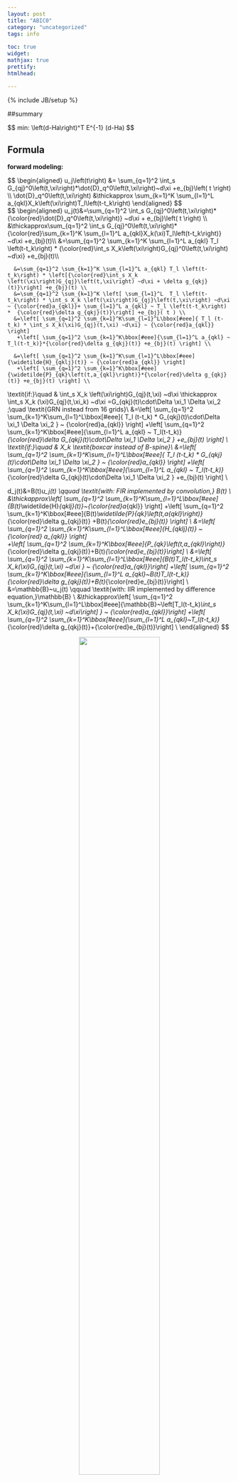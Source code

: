 ```yaml
---
layout: post
title: "ABIC0"
category: "uncategorized"
tags: info
 
toc: true
widget:
mathjax: true
prettify: 
htmlhead: 

---
```

{% include JB/setup %}


##summary

<div>$$
min: \left(d-Ha\right)^T E^{-1} (d-Ha)
$$</div>

<!--end_excerpt-->
## Formula

**forward modeling:**

<div>$$
\begin{aligned}
u_j\left(t\right) &= \sum_{q=1}^2 \int_s G_{qj}^0\left(t,\xi\right)*\dot{D}_q^0\left(t,\xi\right)~d\xi +e_{bj}\left( t \right) \\
\dot{D}_q^0\left(t,\xi\right) &\thickapprox \sum_{k=1}^K \sum_{l=1}^L a_{qkl}X_k\left(\xi\right)T_l\left(t-t_k\right)
\end{aligned}
$$</div>

<div>$$
\begin{aligned}
u_j(t)&=\sum_{q=1}^2 \int_s G_{qj}^0\left(t,\xi\right)*{\color{red}\dot{D}_q^0\left(t,\xi\right)} ~d\xi + e_{bj}\left( t \right) \\
      &\thickapprox\sum_{q=1}^2 \int_s G_{qj}^0\left(t,\xi\right)*{\color{red}\sum_{k=1}^K \sum_{l=1}^L a_{qkl}X_k(\xi)T_l\left(t-t_k\right)} ~d\xi +e_{bj}(t)\\
      &=\sum_{q=1}^2 \sum_{k=1}^K \sum_{l=1}^L a_{qkl} T_l \left(t-t_k\right) * {\color{red}\int_s X_k\left(\xi\right)G_{qj}^0\left(t,\xi\right) ~d\xi} +e_{bj}(t)\\
      
      &=\sum_{q=1}^2 \sum_{k=1}^K \sum_{l=1}^L a_{qkl} T_l \left(t-t_k\right) * \left[{\color{red}\int_s X_k \left(\xi\right)G_{qj}\left(t,\xi\right) ~d\xi + \delta g_{qkj}(t)}\right] +e_{bj}(t) \\
      &=\sum_{q=1}^2 \sum_{k=1}^K \left[ \sum_{l=1}^L  T_l \left(t-t_k\right) * \int_s X_k \left(\xi\right)G_{qj}\left(t,\xi\right) ~d\xi ~ {\color{red}a_{qkl}}+ \sum_{l=1}^L a_{qkl} ~ T_l \left(t-t_k\right) *  {\color{red}\delta g_{qkj}(t)}\right] +e_{bj}( t ) \\
      &=\left[ \sum_{q=1}^2 \sum_{k=1}^K\sum_{l=1}^L\bbox[#eee]{ T_l (t-t_k) * \int_s X_k(\xi)G_{qj}(t,\xi) ~d\xi} ~ {\color{red}a_{qkl}} \right]
       +\left[ \sum_{q=1}^2 \sum_{k=1}^K\bbox[#eee]{\sum_{l=1}^L a_{qkl} ~ T_l(t-t_k)}*{\color{red}\delta g_{qkj}(t)} +e_{bj}(t) \right] \\

      &=\left[ \sum_{q=1}^2 \sum_{k=1}^K\sum_{l=1}^L\bbox[#eee]{\widetilde{H}_{qklj}(t)} ~ {\color{red}a_{qkl}} \right]
       +\left[ \sum_{q=1}^2 \sum_{k=1}^K\bbox[#eee]{\widetilde{P}_{qk}\left(t,a_{qkl}\right)}*{\color{red}\delta g_{qkj}(t)} +e_{bj}(t) \right] \\

   \textit{if:}\quad & \int_s X_k \left(\xi\right)G_{qj}(t,\xi) ~d\xi \thickapprox \int_s X_k (\xi)G_{qj}(t,\xi_k) ~d\xi =G_{qkj}(t)\cdot\Delta \xi_1 \Delta \xi_2 ;\quad \textit{GRN instead from 16 grids}\\
      &=\left[ \sum_{q=1}^2 \sum_{k=1}^K\sum_{l=1}^L\bbox[#eee]{ T_l (t-t_k) * G_{qkj}(t)\cdot\Delta \xi_1 \Delta \xi_2 } ~ {\color{red}a_{qkl}} \right]
       +\left[ \sum_{q=1}^2 \sum_{k=1}^K\bbox[#eee]{\sum_{l=1}^L a_{qkl} ~ T_l(t-t_k)}*{\color{red}\delta G_{qkj}(t)\cdot\Delta \xi_1 \Delta \xi_2 } +e_{bj}(t) \right] \\
   \textit{if:}\quad & X_k \textit{boxcar instead of  B-spine}\\ 
      &=\left[ \sum_{q=1}^2 \sum_{k=1}^K\sum_{l=1}^L\bbox[#eee]{ T_l (t-t_k) * G_{qkj}(t)\cdot\Delta \xi_1 \Delta \xi_2 } ~ {\color{red}a_{qkl}} \right]
       +\left[ \sum_{q=1}^2 \sum_{k=1}^K\bbox[#eee]{\sum_{l=1}^L a_{qkl} ~ T_l(t-t_k)}*{\color{red}\delta G_{qkj}(t)\cdot\Delta \xi_1 \Delta \xi_2 } +e_{bj}(t) \right] \\

d_j(t)&=B(t)*u_j(t)       \qquad \textit{with: FIR implemented by convolution,} B(t) \\
      &\thickapprox\left[ \sum_{q=1}^2 \sum_{k=1}^K\sum_{l=1}^L\bbox[#eee]{B(t)*\widetilde{H}_{qklj}(t)}~{\color{red}a_{qkl}} \right]
       +\left[ \sum_{q=1}^2 \sum_{k=1}^K\bbox[#eee]{B(t)*\widetilde{P}_{qk}\left(t,a_{qkl}\right)}*{\color{red}\delta g_{qkj}(t)} +B(t)*{\color{red}e_{bj}(t)} \right] \\
      &=\left[ \sum_{q=1}^2 \sum_{k=1}^K\sum_{l=1}^L\bbox[#eee]{H_{qklj}(t)} ~ {\color{red} a_{qkl}} \right]    
       +\left[ \sum_{q=1}^2 \sum_{k=1}^K\bbox[#eee]{P_{qk}\left(t,a_{qkl}\right)}*{\color{red}\delta g_{qkj}(t)}+B(t)*{\color{red}e_{bj}(t)}\right] \\
      &=\left[ \sum_{q=1}^2 \sum_{k=1}^K\sum_{l=1}^L\bbox[#eee]{B(t)*T_l(t-t_k)*\int_s X_k(\xi)G_{qj}(t,\xi) ~d\xi } ~ {\color{red}a_{qkl}}\right]
       +\left[ \sum_{q=1}^2 \sum_{k=1}^K\bbox[#eee]{\sum_{l=1}^L a_{qkl}~B(t)*T_l(t-t_k)}*{\color{red}\delta g_{qkj}(t)}+B(t)*{\color{red}e_{bj}(t)}\right] \\
      &=\mathbb{B}~u_j(t) \qquad \textit{with: IIR implemented by difference equation,}\mathbb{B} \\
      &\thickapprox\left[ \sum_{q=1}^2 \sum_{k=1}^K\sum_{l=1}^L\bbox[#eee]{\mathbb{B}~\left[T_l(t-t_k)*\int_s X_k(\xi)G_{qj}(t,\xi) ~d\xi\right] } ~ {\color{red}a_{qkl}}\right]
       +\left[ \sum_{q=1}^2 \sum_{k=1}^K\bbox[#eee]{\sum_{l=1}^L a_{qkl}~T_l(t-t_k)}*{\color{red}\delta g_{qkj}(t)}+{\color{red}e_{bj}(t)}\right] \\
\end{aligned}
$$</div>

<figure class="one" style="text-align: center;">
	<img style="border: none; width:calc(70% - 15px);max-width:500px; min-width:200px; float: initial;" src="/images/figures/2014041601.png">
	<figcaption>$\int_sX_k(\xi)G_{qj}(t,\xi)~d\xi$</figcaption>
</figure>

<br/>

<div>$$
\begin{aligned}
24 \Delta s^4 M_{4,j+2}\left( s \right)  &=
\begin{cases}
    \frac{1}{8}\Delta s^3    &; s=s_j-1.5\Delta s  &; \frac{\int (\cdots) ~ds}{\Delta s} =  \frac{1}{4}\Delta s^3  \\
    \frac{23}{8}\Delta s^3   &; s=s_j-0.5\Delta s  &; \frac{\int (\cdots) ~ds}{\Delta s} =  \frac{11}{4}\Delta s^3 \\
    \frac{23}{8}\Delta s^3   &; s=s_j+0.5\Delta s  &; \frac{\int (\cdots) ~ds}{\Delta s} =  \frac{11}{4}\Delta s^3 \\
    \frac{1}{8}\Delta s^3    &; s=s_j+1.5\Delta s  &; \frac{\int (\cdots) ~ds}{\Delta s} =  \frac{1}{4}\Delta s^3  \\
  \end{cases} \\  
\end{aligned}
$$</div>

<br/>

<div>$$
\begin{aligned}
e_j(\mathbf{a})&=\left[ \sum_{q=1}^2 \sum_{k=1}^K\bbox[#eee]{\widetilde{P}_{qk}\left(t,a_{qkl}\right)}*{\color{red}\delta g_{qkj}(t)} +e_{bj}(t) \right] \\
 &=\left[ \sum_{q=1}^2 \sum_{k=1}^K\bbox[#eee]{\sum_{l=1}^L a_{qkl}~T_l(t-t_k)}*{\color{red}\delta g_{qkj}(t)}+{\color{red}e_{bj}(t)}\right]
\end{aligned}
$$</div>


<div>$$
P_{qk}(t,a_{qkl}) \ast \delta g_{qkj}(t) \iff 
            \begin{bmatrix}
                p_1     & 0       & \ldots & 0       & 0       \\
                p_2     & p_1     & \ldots & \vdots  & \vdots  \\
                p_3     & p_2     & \ldots & 0       & 0       \\
                \vdots  & p_3     & \ldots & p_1     & 0       \\
                p_{m-1} & \vdots  & \ldots & p_2     & p_1     \\
                p_m     & p_{m-1} & \vdots & \vdots  & p_2     \\
                0       & p_m     & \ldots & p_{m-2} & \vdots  \\
                0       & 0       & \ldots & p_{m-1} & p_{m-2} \\
                \vdots  & \vdots  & \vdots & p_m     & p_{m-1} \\
                0       & 0       & 0      & \ldots  & p_m
            \end{bmatrix}
            \begin{bmatrix}
                g_1 \\
                g_2 \\
                g_3 \\
                \vdots \\
                \vdots \\
                \vdots \\
                g_{n_j}
            \end{bmatrix}
$$</div>

<div style="width:100%; height:186px;margin-bottom:20px; overflow-x:auto;overflow-y:hidden">
<div style="width:454px; margin:0 auto">
<div style="width:160px; height:160px; float:left ;background-image: url(/images/figures/2014041603.png); -moz-background-size:100% 100%; background-size:100% 100%;">$$\quad C_{d}$$</div>
<div style="width:280px;float:right; margin-top: 3px; border: 1px solid #ccc; background-color: #f9f9f9; font-size: 94%; text-align: center; overflow: hidden;">
   <img alt="" src="/images/figures/2014041602.png" style="width:277px; height:132px; padding: initial;border: initial;">
   <div style="text-align: center;">$P_{qk}(t,a_{qkl})$</div>
</div>
</div>
</div>

<div>$$
\begin{aligned}
\mathbf{C}_{dj}(\sigma_g^2,\sigma_b^2,\mathbf{a})=& {\color{gray} \sigma_g^2\sum_{q=1}^{2}\sum_{k=1}^K S^2_{qkj}\mathbf{P}_{qkj}(\mathbf{a})\mathbf{P}_{qkj}^T(\mathbf{a}) + \sigma_b^2 O_{bj}^2\mathbf{B}_j\mathbf{B}_j^T } \\
\iff & \sigma_g^2\sum_{q=1}^{2}\sum_{k=1}^K\mathbf{P}_{qkj}(\mathbf{a})\mathbf{S}_{qkj}^2\mathbf{P}_{qkj}^T(\mathbf{a})+\sigma_b^2 \mathbf{O}_{bj}^2
\end{aligned}
$$</div>


<div>$$
\bbox[margin:0px -20px 0px 0px ;  padding-bottom:5px]{
    \begin{matrix}
             ~  & \mathbf{ \bbox[padding:23px;  border:2px solid black] { S_\xi } } \\
                & \mathbf{ \bbox[padding:23px;  border:2px solid black] { S_\tau} }
    \end{matrix}
}
\mathbf{\bbox[padding:25px 2px; border:2px solid black] {a}}  =
\begin{matrix}
\mathbf{\bbox[padding:25px 2px; border:2px solid black] {0}} & \sim ~ \rho_\xi^2\\
\mathbf{\bbox[padding:25px 2px; border:2px solid black] {0}} & \sim ~ \rho_\tau^2 
\end{matrix}
$$</div>

<div>$$
\begin{aligned}
\mathbf{d-Ha} & \sim (\mathbf{0}, \mathbf{C_d}   ) \\
\mathbf{Sa}   & \sim (\mathbf{0}, \mathbf{\rho^2})
\end{aligned}
$$</div>

<div>$$
\begin{aligned}
\color{red} P(\mathbf{d}|\mathbf{a};\sigma_g^2,\sigma_b^2)&=(2\pi)^{-N/2}\|\mathbf{C}_d(\sigma_g^2,\sigma_b^2,\mathbf{a})\|^{-1/2}\times exp \left[-\frac{1}{2}(\mathbf{d-Ha})^T\mathbf{C}_d^{-1}(\sigma_g^2,\sigma_b^2)(\mathbf{d-Ha})\right] \\

f(\mathbf{Sa})&= \cdots exp \left[ -\frac{1}{2} \mathbf{a}^T \begin{pmatrix}  S_\xi^T & S_\tau^T \end{pmatrix} \begin{pmatrix} \rho_\xi^2 \mathbf{I_M} & 0 \\ 0 & \rho_\tau^2 \mathbf{I_M} \end{pmatrix}^{-1}  \begin{pmatrix} S_\xi \\ S_\tau \end{pmatrix} \mathbf{a} \right] \\
              &= \cdots exp \left[-\frac{1}{2} \mathbf{a}^T \left( \frac{S_\xi^TS_\xi+\chi^2S_\tau^TS_\tau}{\rho^2} \right) \mathbf{a}\right], \quad \chi^2=\frac{\rho_\xi^2}{\rho_\tau^2}\\

\color{red} P(\mathbf{a};\rho^2)&=(2\pi)^{-M/2}\begin{Vmatrix}\frac{G_\xi+\chi^2G_\tau}{\rho^2}\end{Vmatrix}^{1/2}\times exp \left[-\frac{1}{2} \mathbf{a}^T \left( \frac{G_\xi+\chi^2G_\tau}{\rho^2} \right) \mathbf{a}\right]
\end{aligned}
$$</div>

<div>$$
\begin{aligned}
\color{red}P&{\color{red}(\mathbf{a};\sigma_g^2,\sigma_b^2,\rho^2|\mathbf{d})}=cP(\mathbf{d}|\mathbf{a};\sigma_g^2,\sigma_b^2)P(\mathbf{a};\rho^2)\\
 &=\bbox[#A9F5A9] {c(2\pi)^{-(N+M')/2}\|\mathbf{C}_d(\sigma_g^2,\sigma_b^2,\mathbf{a})\|^{-1/2} \begin{Vmatrix}\frac{G_\xi+\chi^2G_\tau}{\rho^2}\end{Vmatrix}^{1/2}} \\
 &\quad \times exp \left[-\frac{1}{2}\left((\mathbf{d-Ha})^T\mathbf{C}_d^{-1}(\sigma_g^2,\sigma_b^2,\mathbf{a})(\mathbf{d-Ha}) + \mathbf{a}^T \left( \frac{G_\xi+\chi^2G_\tau}{\rho^2} \right) \mathbf{a} \right)  \right] \\ 
 &=\bbox[#A9F5A9]{c(2\pi\sigma_g^2)^{-(N+M')/2}\|\Sigma_d(\gamma^2,\mathbf{a})\|^{-1/2} \|\beta^2(G_\xi+\chi^2G_\tau)\|^{1/2} } \\
 &\quad \times exp \left[-\frac{1}{2\sigma_g^2}\left(\bbox[#F5A9BC]{(\mathbf{d-Ha})^T\mathbf{\Sigma}_d^{-1}(\gamma^2,\mathbf{a})(\mathbf{d-Ha}) + \beta^2\mathbf{a}^T ( G_\xi+\chi^2G_\tau ) \mathbf{a} }\right) \right] \\
 

&=\bbox[#A9F5A9]{c(2\pi\sigma_g^2)^{-(N+M')/2}\|\Sigma_d(\gamma^2,\mathbf{a})\|^{-1/2} \|\beta^2(G_\xi+\chi^2G_\tau)\|^{1/2} } \times exp \left[-\frac{\mathbf{S(a)}}{2\sigma_g^2}   \right] \\
 &\qquad \qquad \gamma^2=\sigma_b^2/\sigma_g^2;\quad \beta^2=\sigma_g^2/\rho^2;\quad \sigma_g^2\Sigma_d=C_d \\
\end{aligned}
$$</div>

As shown in $\Sigma_{d} (\gamma^{2},\mathbf{a})$, the data covariance matrix  is a function of the model parameters $\mathbf{a}$, we can not straightforward calculate $\color{red} \partial S(\mathbf{a})/\partial \mathbf{a},\quad L,\quad ABIC$; however to cope with this problem, we introduce an initial model parameter vector $\mathbf{a}^i$

<div>$$
\begin{aligned}
\bbox[5px, border:2px solid red] {\frac{\partial s(\mathbf{a})}{\partial \mathbf{a}}} &= \frac{\partial \left[(\mathbf{d-Ha})^T\mathbf{\Sigma}_d^{-1}(\gamma^2,{\color{red}\mathbf{a}^i})(\mathbf{d-Ha}) + \beta^2\mathbf{a}^T ( G_\xi+\chi^2G_\tau ) \mathbf{a} \right] }{ \partial \mathbf{a} } = \mathbf{0} \\ 
&\iff \mathbf{H}^T\Sigma_d^{-1}(\gamma^2,\mathbf{a}^i)(\mathbf{d-Ha^\star})-\beta^2(\mathbf{G_\xi+\chi^2G_\tau})\mathbf{a}^\star=0 \\
&\iff \bbox[#F5A9F2]{ \mathbf{a}^\star(\gamma^2,\beta^2;a^i)=\left[\mathbf{H}^T\Sigma_d^{-1}(\gamma^2,\mathbf{a}^i)\mathbf{H}+\beta^2(\mathbf{G_\xi+\chi^2G_\tau})\right]^{-1}\mathbf{H}^T\Sigma_d^{-1}(\gamma^2,\mathbf{a}^i)\mathbf{d} }
\end{aligned}
$$</div>

here in order to apply gaussian integration. rewrite $S(\mathbf{a})$ with $a^\star$:
<div>$$
\begin{aligned}
S(\mathbf{a})&=(\mathbf{d-Ha})^T\mathbf{\Sigma}_d^{-1}(\gamma^2,{\color{red}\mathbf{a}^i})(\mathbf{d-Ha}) + \beta^2\mathbf{a}^T ( G_\xi+\chi^2G_\tau ) \mathbf{a} \\
S(\mathbf{a}^\star)&=(\mathbf{d-Ha^\star})^T\mathbf{\Sigma}_d^{-1}(\gamma^2,{\color{red}\mathbf{a}^i})(\mathbf{d-Ha^\star}) + \beta^2\mathbf{a^\star}^T ( G_\xi+\chi^2G_\tau ) \mathbf{a^\star} \\
S(\mathbf{a}) & \textit{taylor expansion at :}\; a^\star ;\mathbb{J}\textit{:jacobian matrix;} \mathbb{H}\textit{: Hessian matrix}\\
S(\mathbf{a})&\approx S(\mathbf{a}^\star) + \mathbb{J}(\mathbf{a^\star}) (\mathbf{a-a^\star}) +\frac{1}{2} (\mathbf{a-a^\star})^\mathrm{T} \mathbb{H}(\mathbf{a^\star}) (\mathbf{a-a^\star}); \quad \mathbb{J}(a)|_{a=a^\star}=0 \\

             &=\bbox[5px, border:2px solid red]{S(\mathbf{a}^\star)+(\mathbf{a-a^\star})^T \left[ H^T\Sigma_d^{-1}(\gamma^2,{\color{red}\mathbf{a}^i})H+\beta^2(G_\xi+\chi^2G_\tau) \right](\mathbf{a-a^\star}) } \\
~\\
\end{aligned}
$$</div>


<div>$$
\begin{aligned}
L&(\sigma_g^2,\gamma^2,\beta^2;{\color{red}\mathbf{a}^i})=\int P(d|a)P(a)~da  \\
 &=\bbox[#A9F5A9]{(2\pi\sigma_g^2)^{-(N+M')/2}\|\Sigma_d(\gamma^2,{\color{red}\mathbf{a}^i})\|^{-1/2} \|\beta^2(G_\xi+\chi^2G_\tau)\|^{1/2}} \times exp \left[-\frac{1}{2\sigma_g^2} \mathbf{S(a^\star)} \right] \\
 &\quad\times \int -\frac{1}{2\sigma_g^2} \left[(\mathbf{a-a^\star})^T \left[ H^T\Sigma_d^{-1}(\gamma^2,{\color{red}\mathbf{a}^i})H+\beta^2(G_\xi+\chi^2G_\tau) \right](\mathbf{a-a^\star})\right] ~d(\mathbf{a-a^\star})\\
 &=\bbox[#A9F5A9]{(2\pi\sigma_g^2)^{-(N+M')/2}\|\Sigma_d(\gamma^2,{\color{red}\mathbf{a}^i})\|^{-1/2} \|\beta^2(G_\xi+\chi^2G_\tau)\|^{1/2}} \\
 &\quad\times (2\pi\sigma_g^2)^{M''/2}  \begin{Vmatrix}  H^T\Sigma_d^{-1}(\gamma^2,{\color{red}\mathbf{a}^i})H+\beta^2(G_\xi+\chi^2G_\tau) \end{Vmatrix}^{-1/2} \times exp \left[-\frac{1}{2\sigma_g^2} \mathbf{S(a^\star)} \right] \\
 &=(2\pi {\color{#0000FF}\sigma_g^2})^{-(N+M'-M'')/2} \times exp \left[-\frac{1}{2{\color{#0000FF}\sigma_g^2}} \mathbf{S(a^\star)} \right] \times \|\sim\|^{-1/2}~\|\sim\|^{1/2}~\|\sim\|^{-1/2}
\end{aligned}
$$</div>

<div>$$
\begin{aligned}
\bbox[5px, border:2px solid red] {\frac{\partial L(\sigma_g^2,\gamma^2,\beta^2;{\color{red}\mathbf{a}^i})}{\partial \sigma_g^2 }} = 0  & \iff \frac{\partial (2\pi {\color{#0000FF}\sigma_g^2})^{-(N+M'-M'')/2} \times  exp \left[-\frac{1}{2{\color{#0000FF}\sigma_g^2}} \mathbf{S(a^\star)} \right] }{\partial \sigma_g^2} \\
& \Rightarrow \sigma_g^2=\frac{s(\mathbf{a^\star})}{N+M'-M''}\\
\end{aligned}
$$</div>


<div style="border: 5px solid #00BFFF">$$
\begin{aligned}
ABIC({\color{red}\gamma^2},{\color{red}\beta^2};&\sigma_g^2,\mathbf{a}^i)=-2log\left[ L({\color{red}\gamma^2},{\color{red}\beta^2};\sigma_g^2,\mathbf{a}^i) \right]\\
    =& (N+M'-M'')log(S(\mathbf{a}^\star)) \\
     & + log(\begin{Vmatrix} \Sigma_d( {\color{red} \gamma^2},{\mathbf{a}^i}) \end{Vmatrix}) \\
     & - log(\begin{Vmatrix} {\color{red}\beta^2}(G_\xi+\chi^2G_\tau) \end{Vmatrix}) \\
     & + log(\begin{Vmatrix} H^T\Sigma_d^{-1}({\color{red}\gamma^2},{\mathbf{a}^i})H+{\color{red}\beta^2}(G_\xi+\chi^2G_\tau) \end{Vmatrix}) + C' \\
~\\
with&:\\
~\\
S(\mathbf{a}^\star({\color{red}\gamma^2},{\color{red}\beta^2}))&=(\mathbf{d-Ha^\star})^T\mathbf{\Sigma}_d^{-1}({\color{red}\gamma^2},{\mathbf{a}^i})(\mathbf{d-Ha^\star}) + {\color{red}\beta^2}\mathbf{a^\star}^T ( G_\xi+\chi^2G_\tau ) \mathbf{a^\star}\\

\mathbf{a}^\star({\color{red}\gamma^2},{\color{red}\beta^2};a^i)&=\left[\mathbf{H}^T\Sigma_d^{-1}({\color{red}\gamma^2},\mathbf{a}^i)\mathbf{H}+{\color{red}\beta^2}(\mathbf{G_\xi+\chi^2G_\tau})\right]^{-1}\mathbf{H}^T\Sigma_d^{-1}({\color{red}\gamma^2},\mathbf{a}^i)\mathbf{d} \\
~\\
\textit{covariance }&\textit{matrix for the model parameters:} \\
C_a({\color{red}\gamma^2},{\color{red}\beta^2}) &=\sigma_g^2\left[\mathbf{H}^T\Sigma_d^{-1}({\color{red}\gamma^2},\mathbf{a}^i)\mathbf{H}+{\color{red}\beta^2}(\mathbf{G_\xi+\chi^2G_\tau})\right]^{-1} \\
\textit{iteratively }&\textit{update initial model:} \\
a_n^i&=a_{n-1}^i+ w(a_{n-1}^\star - a_{n-1}^i) (0 \lt w \lt 1) \\
&~\\
\textit{solution for}&~\gamma^2,\beta^2: \textit{object function:}\,\mathbf{ABIC}(\gamma^2,\beta^2),\textit{or}~\mathbf{S}(\mathbf{a}(\gamma^2,\beta^2))\\
&~\textit{grid_search} \\
&~\textit{neighborhood method} \\
&~\textit{Levenberg-Marquardt}\\

Min:~ABIC & \iff Max: \int P(d|a)P(a)~da  \quad  \textit{;entropy maximization principle}  \\
Min:\quad S(a) & \iff Max: \quad P(d|a)P(a) \quad\quad \textit{;} Max~P(a|d)

&~\\
&~\\
\widehat{\mathbf{a}}^{~\star}({\color{red}\sigma_b^2},{\color{red}\rho^2};a^i)&=\left[\mathbf{H}^T C_d^{-1}({\color{red}\sigma_b^2},\mathbf{a}^i) \mathbf{H}+{(\mathbf{G_\xi+\chi^2G_\tau})}/{\color{red}\rho^2}\right]^{-1}\mathbf{H}^T C_d^{-1}({\color{red}\sigma_b^2},\mathbf{a}^i) \mathbf{d} \\
\widehat{C}_a({\color{red} \sigma_b^2},{\color{red} \rho^2}) &=\left[\mathbf{H}^T~C_d^{-1}({\color{red}\sigma_b^2},\mathbf{a}^i)\mathbf{H}+{(\mathbf{G_\xi+\chi^2G_\tau})}/{\color{red}\rho^2}\right]^{-1} \\
\widehat{S}(\mathbf{a}^\star({\color{red}\sigma_b^2},{\color{red}\rho^2}))&=(\mathbf{d-Ha^\star})^T C_d^{-1}({\color{red}\sigma_b^2},{\mathbf{a}^i})(\mathbf{d-Ha^\star}) + \mathbf{a^\star}^T ( G_\xi+\chi^2G_\tau )/{\color{red}\rho^2} \mathbf{a^\star}\\
\widehat{ABIC}({\color{red}\sigma_b^2},{\color{red}\rho^2};&\sigma_g^2,\mathbf{a}^i)\\ 
      = &log(\begin{Vmatrix} C_d( {\color{red} \sigma_b^2},{\mathbf{a}^i}) \end{Vmatrix}) \\
      - &log(\begin{Vmatrix} (G_\xi+\chi^2G_\tau)/{\color{red}\rho^2} \end{Vmatrix}) \\
      + &log(\begin{Vmatrix} H^T C_d^{-1}({\color{red}\sigma_b^2},{\mathbf{a}^i})H+(G_\xi+\chi^2G_\tau)/{\color{red}\rho^2} \end{Vmatrix}) + C \\
~\\

\end{aligned}
$$</div>

<br/>

<div style="border: 5px solid #00BFFF">
<div>$$
\begin{aligned}
\sigma_g^2&\left[ S_\xi^T (\rho^2 \Sigma_\xi)^{-1}  S_\xi + S_\tau^T (\rho^2 \Sigma_\tau)^{-1}  S_\tau \right] \\
\frac{\sigma_g^2}{\rho^2} & \left [ \frac{S_{\xi}^T S_\xi }{\sigma_\xi^2} + \frac{S_{\tau}^T S_\tau}{\sigma_\tau^2} \right] \\
\rho_\xi^2 &=max \left[ (S_\xi\left( H^T C_d^{-1} H \right)^{-1}S_\xi^T \right ]_{ii} \\
\rho_\tau^2 &=max \left[ (S_\tau\left( H^T C_d^{-1} H \right)^{-1}S_\tau^T \right ]_{ii} \\
\end{aligned}
$$</div>
</div>

<br/>

<div style="border: 5px solid #00BFFF">
<div>$$
\begin{aligned}
\begin{pmatrix} \mathbf{H} \\ \mathbf{S} \end{pmatrix} ~ \mathbf{a} &= \begin{pmatrix} \mathbf{d}  & \sim & \Sigma_d \\ \mathbf{0} & \sim & \Sigma_s \end{pmatrix}  \\
\begin{matrix}\begin{pmatrix} \mathbf{H}^T & \mathbf{S}^T  \end{pmatrix} \\ ~ \end{matrix}
\begin{pmatrix} \Sigma_d^{-1} & ~ \\ ~ & \Sigma_s^{-1}\end{pmatrix} 
\begin{pmatrix} \bbox[padding-bottom:10px]{\mathbf{H}} \\ \mathbf{S} \end{pmatrix}  ~ \mathbf{a}  &= 
\begin{matrix}\begin{pmatrix} \mathbf{H}^T & \mathbf{S}^T  \end{pmatrix} \\ ~ \end{matrix}
\begin{pmatrix} \Sigma_d^{-1} & ~ \\ ~ & \Sigma_s^{-1}\end{pmatrix} 
\begin{pmatrix} \bbox[padding-bottom:10px]{\mathbf{d}} \\ \mathbf{0} \end{pmatrix} \\
\end{aligned}
$$</div>

<div>$$
\begin{aligned}
         ~ & \left(\mathbf{H}^T\Sigma_d^{-1}\mathbf{H}+\mathbf{S}^T\Sigma_s^{-1}\mathbf{S}\right)\mathbf{a}=\left(\mathbf{H}^T\Sigma_d^{-1}\mathbf{d}+{\color{red} \mathbf{S}^T\Sigma_s^{-1}\mathbf{0}} \right)\quad\cdots\quad(1)\\
\mathbf{a}=&\left(\mathbf{H}^T\Sigma_d^{-1}\mathbf{H}+\mathbf{S}^T\Sigma_s^{-1}\mathbf{S}\right)^{-1} \left(\mathbf{H}^T\Sigma_d^{-1}\mathbf{d}+{\color{red} \mathbf{S}^T\Sigma_s^{-1}\mathbf{0}}\right)\quad\cdots\quad(2)\\
\therefore \quad & ~\\
\mathbf{a^\star} = &\mathbf{E}(\mathbf{a})=\bbox[#A9F5A9]{\left(\mathbf{H}^T\Sigma_d^{-1}\mathbf{H}+\mathbf{S}^T\Sigma_s^{-1}\mathbf{S}\right)^{-1} \left(\mathbf{H}^T\Sigma_d^{-1}\mathbf{d}\right)}\\

\end{aligned}
$$</div>

<div>$$
\begin{aligned}
~&~\\
\textit{by} (1) \qquad & \left(\mathbf{H}^T\Sigma_d^{-1}\mathbf{H}+\mathbf{S}^T\Sigma_s^{-1}\mathbf{S}\right) \mathbf{\Sigma_a}\left(\mathbf{H}^T\Sigma_d^{-1}\mathbf{H}+\mathbf{S}^T\Sigma_s^{-1}\mathbf{S}\right)^T \\ 
&= var(\mathbf{H}^T\Sigma_d^{-1}\mathbf{d})+var(\mathbf{S}^T\Sigma_s^{-1}\mathbf{0}) \quad;\quad cov(\mathbf{d,0})=0, cov(\mathbf{0,d})=0\\
&=\mathbf{H}^T\Sigma_d^{-1}\Sigma_d\Sigma_d^{-1}\mathbf{H}+ \mathbf{S}^T\Sigma_s^{-1}\Sigma_s\Sigma_s^{-1}\mathbf{S} \quad \textit{; Symmetric}\\
&=\left(\mathbf{H}^T\Sigma_d^{-1}\mathbf{H}+\mathbf{S}^T\Sigma_s^{-1}\mathbf{S}\right)\\
\end{aligned}
$$</div>

<div>$$
\Sigma_a=\bbox[#A9F5A9]{\left(\mathbf{H}^T\Sigma_d^{-1}\mathbf{H}+\mathbf{S}^T\Sigma_s^{-1}\mathbf{S}\right)^{-1}}
$$</div>

<div>$$
\begin{aligned}
& \textit{Object(Misfit) function }\\
\mathbb{S}(\mathbf{a})&=(\mathbf{d-Ha})^T\Sigma_d^{-1}(\mathbf{d-Ha})+(\mathbf{0-Sa})^T\Sigma_s^{-1}(\mathbf{0-Sa}) \\
    &=\bbox[#A9F5A9]{(\mathbf{d-Ha})^T\Sigma_d^{-1}(\mathbf{d-Ha})+\mathbf{a}^T\mathbf{S}^T\Sigma_s^{-1}\mathbf{Sa}}\\
    & \approx S(\mathbf{a}^\star) + \mathbb{J}(\mathbf{a^\star}) (\mathbf{a-a^\star}) +\frac{1}{2} (\mathbf{a-a^\star})^\mathrm{T} \mathbb{H}(\mathbf{a^\star}) (\mathbf{a-a^\star}); \quad \mathbb{J}(a)|_{a=a^\star}=0 \\
    &=S(\mathbf{a}^\star)+(\mathbf{a-a^\star})^T \left[ \mathbf{H}^T\Sigma_d^{-1}\mathbf{H}+\mathbf{S}^T\Sigma_s^{-1}\mathbf{S} \right](\mathbf{a-a^\star}) \\
    &~\\
    &~\\
    &=(\mathbf{d-Ha})^T(\sigma_g^2\widetilde{\Sigma}_g+\sigma_o^2\widetilde{\Sigma}_o)^{-1}(\mathbf{d-Ha})+\mathbf{a}^T\mathbf{S}^T(\sigma_s^2\widetilde{\Sigma}_s)^{-1}\mathbf{Sa}\\
    &~\\
    &=\frac{(\mathbf{d-Ha})^T(\widetilde{\Sigma}_g+\frac{\sigma_o^2}{\sigma_g^2}\widetilde{\Sigma}_o)^{-1}(\mathbf{d-Ha})+\mathbf{a}^T\mathbf{S}^T(\frac{\sigma_s^2}{\sigma_g^2}\widetilde{\Sigma}_s)^{-1}\mathbf{Sa}}{\sigma_g^2}\\
    &=\frac{\widetilde{\mathbb{S}}(\mathbf{a})}{\sigma_g^2} \quad \widetilde{\Sigma}_d=\widetilde{\Sigma}_g+\frac{\sigma_o^2}{\sigma_g^2}\widetilde{\Sigma}_o\\
ABIC&=log\left(\begin{Vmatrix}\mathbf{H}^T(\widetilde{\Sigma}_g+\frac{\sigma_o^2}{\sigma_g^2}\widetilde{\Sigma}_o)^{-1}\mathbf{H}+\mathbf{S}^T(\frac{\sigma_s^2}{\sigma_g^2}\widetilde{\Sigma}_s)^{-1}\mathbf{S}\end{Vmatrix}\right) \\
    &-\,log\left(\begin{Vmatrix} (\widetilde{\Sigma}_g+\frac{\sigma_o^2}{\sigma_g^2}\widetilde{\Sigma}_o)^{-1} \end{Vmatrix}\right) \\
    &-\,log\left(\begin{Vmatrix} \mathbf{S}^T(\frac{\sigma_s^2}{\sigma_g^2}\widetilde{\Sigma}_s)^{-1}\mathbf{S} \end{Vmatrix}\right) \\
    &+\,(N+M'-M'') \cdot log\left(\widetilde{\mathbb{S}}(\mathbf{a})\right) + C' \\
    &or\\
    &=log\left(\begin{Vmatrix}\mathbf{H}^T(\Sigma_d)^{-1}\mathbf{H}+\mathbf{S}^T(\Sigma_s)^{-1}\mathbf{S}\end{Vmatrix}\right) \\
    &-\,log\left(\begin{Vmatrix} (\Sigma_d)^{-1} \end{Vmatrix}\right) \\
    &-\,log\left(\begin{Vmatrix} \mathbf{S}^T(\Sigma_s)^{-1}\mathbf{S} \end{Vmatrix}\right) + C \\
    &~\\

\end{aligned}
$$</div>

</div>

<br/>

<div style="border:1px solid #00FF00;">$$
\begin{aligned}
u(t)&=\sum_{n=1}^{N}\sum_{q=1}^{Q}\sum_{l=1}^{L} \sum_{k=1}^{K}       \mathbf{G}(\overset{nqlk}{\xi},t) \cdot m_{nqlk}*T_l(t-\overset{nq}{t_k})     \\  
    &+\sum_{n=1}^{N}\sum_{q=1}^{Q}\sum_{k=1}^{K}~\sum_{l=1}^{L}\Delta \mathbf{G}(\overset{nqkl}{\xi},t) \cdot m_{nqlk}*T_l(t-\overset{nq}{t_k})+e(t)\\
u(t)&=\sum_{n=1}^{N}\sum_{q=1}^{Q}\sum_{l=1}^{L} \sum_{k=1}^{K}       \mathbf{G}(\overset{nqlk}{\xi},t) \cdot \overset{n}{m_0} \cdot a_{nqlk}*T_l(t-\overset{nq}{t_k})     \\
    &+\sum_{n=1}^{N}\sum_{q=1}^{Q}\sum_{k=1}^{K}~\sum_{l=1}^{L}\Delta \mathbf{G}(\overset{nqkl}{\xi},t) \cdot \overset{n}{m_0} \cdot a_{nqlk}*T_l(t-\overset{nq}{t_k})+e(t)\\
u(t)&=\sum_{n=1}^{N}\sum_{q=1}^{Q}\sum_{l=1}^{L} \sum_{k=1}^{K}       \mathbf{G}(\overset{nqlk}{\xi},t) \cdot \mu \cdot a_{nqlk}*T_l(t-\overset{nq}{t_k})     \\
    &+\sum_{n=1}^{N}\sum_{q=1}^{Q}\sum_{k=1}^{K}~\sum_{l=1}^{L}\Delta \mathbf{G}(\overset{nqkl}{\xi},t) \cdot \mu \cdot a_{nqlk}*T_l(t-\overset{nq}{t_k})+e(t)\\
\color{red} u(t)&=\sum_{n=1}^{N}\sum_{q=1}^{Q}\sum_{l=1}^{L} \sum_{k=1}^{K}       \mathbf{G}(\overset{nqlk}{\xi},t) \cdot \mu \cdot a_{nqlk} \cdot \Delta \xi_1 \Delta \xi_2 *T_l(t-\overset{nq}{t_k})     \\
    &+\sum_{n=1}^{N}\sum_{q=1}^{Q}\sum_{k=1}^{K}~\sum_{l=1}^{L}\Delta \mathbf{G}(\overset{nqkl}{\xi},t) \cdot \mu \cdot a_{nqlk} \cdot \Delta \xi_1 \Delta \xi_2 *T_l(t-\overset{nq}{t_k})+e(t)\\
\end{aligned}
$$</div>
{% comment %}

{% endcomment %}
## prior constraints

<div>$$
\begin{aligned}
\nabla^2 \dot{D}(t,\xi)+e_{\xi}                        =0 \iff & \mathbf{S_{\xi }a+e_{\xi }=0} \iff \mathbf{G_{\xi }=S_{\xi }^TS_{\xi }} \\
\frac{\partial^2}{\partial t^2}\dot{D}(t,\xi)+e_{\tau} =0 \iff & \mathbf{S_{\tau}a+e_{\tau}=0} \iff \mathbf{G_{\tau}=S_{\tau}^TS_{\tau}} \\
\end{aligned}
$$</div>
<br/>
<div>$$
\begin{matrix}
  \frac{\partial^2 (\cdots) }{\partial x^2 }       &  \iff   &   \frac{1}{c^2} \frac{\partial^2 (\cdots) }{ \partial t^2 }    \\
  \mathbf{S_{\xi }a} ~ \Rightarrow ~ \mathbf{a^T}\mathbf{G_{\xi }}\mathbf{a} &  \iff   &   \frac{1}{c^2} \mathbf{S_{\tau}a} ~ \Rightarrow ~ \mathbf{a^T}\mathbf{G_{\tau}}\mathbf{a} \\
-\mathbf{a^T} \left( \frac{1}{2\rho_{\xi}^2}\mathbf{G_{\xi}}+\frac{1}{2\rho_{\tau}^2}\mathbf{G_{\tau}} \right) \mathbf{a}   &  \iff   &    -\frac{1}{2}~\mathbf{a^T} ~\frac{ \mathbf{G_{\xi}} + (\rho_{\xi}^2/\rho_{\tau}^2) \mathbf{G_{\tau}} }{\rho_{\xi}^2} ~ \mathbf{a} \\
~ & \rho_{\xi}^2/\rho_{\tau}^2  =  1/c^4 \quad \color{red} & \color{red} ?
\end{matrix}
$$</div>

<div  style="width:100% ; height:174px;overflow-x:auto;overflow-y:hidden">
 <div style="width:430px; height:154px;margin:0 auto;">
 <div style="width:330px; height:75px;float:left;">$$ \int \sum_{k=1}^K \sum_{l=1}^L a_{qkl}X_k\left(\xi\right)T_l\left(\tau-\tau_k\right)~d\tau \iff $$ </div> 
 <div style="width:100px; height:75px;float:right;background-image:url(/images/figures/2014041604.jpg);-moz-background-size:100% 100%;background-size:100% 100%;"></div>
 <div style="width:330px; height:75px;float:left;">$$ \int \sum_{k=1}^K \sum_{l=1}^L a_{qkl}X_k\left(\xi\right)T_l\left(\tau-\tau_k\right)~d\xi \iff $$ </div> 
 <div style="width:100px; height:75px;float:right;background-image:url(/images/figures/2014041605.jpg);-moz-background-size:100% 100%;background-size:100% 100%;"></div>
 </div>
</div>

## dimensional analysis

<div>$$
\begin{aligned}
\dot{D}_q^0(t,\xi)  \thickapprox & \sum_{k=1}^K \sum_{l=1}^L a_{qkl}X_k(\xi)T_l(t-t_k)   \\

u_j(t)=  &\sum_{q=1}^2 \int_s  G_{qj}     (t,\xi)*  \dot{D}_q(t,\xi)~d\xi ~ ;   \\
   \iff  & \sum_{q=1}^2 \int_s  \mathbb{G}_{qj}^{FK}(t,\xi)* \dot{\mathbb{M}}_q(t,\xi)~d\xi  ; \quad \textit{Zhu's FK GRN is referred to Moment.}  \\ 
   \quad & \int_\Sigma \int_t ~ \dot{\mathbb{M}}(t,\xi)~dt~d\xi=M_0 ;\quad \dot{\mathbb{M}} \iff \dot{D}  \\
\textit{ let: } & G=\mu \mathbb{G}^{FK} \textit{  then:  }  \\
   \iff  & \sum_{q=1}^2 \int_s  G_{qj}(t,\xi)*  \dot{D}_q(t,\xi)~d\xi  ; \\ 
   \quad & \int_\Sigma \int_t ~ \dot{D}(t,\xi)~dt~d\xi=M_0/\mu; \quad \dot{D} \iff \dot{D} \\
   ~&~\\
\end{aligned}
$$</div>

<br/>

<div>$$
\begin{aligned}
& \dot{D}_q(t,\xi) ~ \textit{  interpolated from } ~ a_{qkl} ~ \textit{, theoretically } \dot{D}_q(t,\xi) \textit{ and } ~ a_{qkl} ~ \textit{ should have} \\
& \textit{same dimensions, so}~ X_k(\xi)\;,\; T_l(t-t_k) \textit{should be dimensionless,} \\ 
& \textit{ then, we can normalize the base functions as follows: } \\ 
\end{aligned}
$$</div>

<div>$$
\begin{aligned}
\int_\Sigma X_k\left(\mathbf{\xi}\right) ~d\mathbf{\xi} =  \Delta \xi_1 & \Delta \xi_2 \quad ; \quad \int_t ~ T_l\left(t-t_k\right) ~  ~dt = \Delta t \\
\int_\Sigma \int_t ~ \dot{D}_q^0(t,\xi) ~dt~d\xi &\thickapprox \int_\Sigma \int_t ~ \sum_{k=1}^K \sum_{l=1}^L a_{qkl}X_k(\xi)T_l(t-t_k) ~dt~d\xi \\
&=\sum_{k=1}^K \sum_{l=1}^L a_{qkl}  \Delta \xi_1 \Delta \xi_2 \Delta t \iff a_{qkl} ~ \sim  \dot{D} \\
\textit{if normalize the base functions as } & \textit{follows:}   \\
\int_\Sigma X_k\left(\mathbf{\xi}\right) ~d\mathbf{\xi} =  \Delta \xi_1 & \Delta \xi_2 \quad ; \quad \int_t ~ T_l\left(t-t_k\right) ~  ~dt = 1 \\
\int_\Sigma \int_t ~ \dot{D}_q^0(t,\xi) ~dt~d\xi &\thickapprox \int_\Sigma \int_t ~ \sum_{k=1}^K \sum_{l=1}^L a_{qkl}X_k(\xi)T_l(t-t_k) ~dt~d\xi \\
&=\sum_{k=1}^K \sum_{l=1}^L a_{qkl}  \Delta \xi_1 \Delta \xi_2  \iff a_{qkl} ~ \sim  \overline{D} \\
\end{aligned}
$$</div>


{% comment %}
<div>$$
\begin{aligned}
\int &M_{4,j+2}(s) ~ ds    = \frac{1}{4}   \quad ; \quad   N_j(s)                  =  4\Delta s M_{4,j+2}(s)           \\
\int &N_j(s) ~ ds         = \Delta s       \quad ; \quad   \Phi_{kl}(\xi_1,\xi_2)  =  N_k(\xi_1)N_l(\xi_2)             \\
\int &X_k\left(\mathbf{\xi}\right) ~d\mathbf{\xi} =  \Delta \xi_1 \Delta \xi_2 \quad ; \quad \int \langle ~ T_l\left(t-t_k\right) ~ \rangle ~dt = 1 \\
\int_t & \int_\Sigma a_{qkl}X_k\left(\mathbf{\xi}\right)T_l\left(t-t_k\right) ~d\mathbf{\xi}dt = a_{qkl} \Delta \xi_1 \Delta \xi_2 \\
~\\
\end{aligned}
$$</div>

<br/>

+ $ M_k  \sim Length^{-1}        $      
+ $ N_k \sim 1 ; \int N_k N_k~ds \sim Length ; \int \int N_k N_q~d\xi~d\xi=area $       
+ $ \int N_k~ds = \Delta s       $    
+ $ \int M_k~ds = \frac{1}{n}    $    
+ $ a_{kl} \sim Length           $    
+ $ R_{jklpq} \sim Length^{-2}   $
+ $ r {\sim a^{T}} \mathbf{R} a \sim 1 $

<div>$$
\begin{aligned}
\Delta u(\xi_1,\xi_2)&=\sum_{k=1}^K\sum_{l=1}^La_{kl}N_k(\xi_1)N_l(\xi_2) \\
\mu\oint_s\Delta u(\xi_1,\xi_2)~ds&=\mu\sum_{k=1}^K\sum_{l=1}^L\iint a_{kl}4\Delta\xi_1M_{4,k}(\xi_1)4\Delta\xi_2M_{4,l}(\xi_2)~d\xi_1d\xi_2\\
&=\mu\sum_{k=1}^K\sum_{l=1}^L\Delta\xi_1\Delta\xi_2a_{kl}=\mu\sum_{k=1}^K\sum_{l=1}^L\overline{\Delta u}\Delta\xi_1\Delta\xi_2\\
M_{4,j+2}(s) &\iff \frac{1}{\Delta s} \\
N_j(s)&=4\Delta s M_{4,j+2}(s)\iff 1
\end{aligned}
$$</div>

{% endcomment %}

## appendices
### Gaussian integral  
<div>$$
\begin{equation}
\begin{aligned}
\int_{-\infty}^\infty & \exp\left(-\frac 1 2 x^{T} A x \right) \, d^nx=\sqrt{\frac{(2\pi)^n}{\det A}}  \\
\int_{-\infty}^\infty & \sqrt{\frac{\det A}{(2\pi)^n}}~\exp\left(-\frac 1 2 x^{T} A x \right) \, d^nx=1 
\end{aligned}
\end{equation}
$$</div>

### Multivariate normal distribution
<div>$$
\begin{equation}
f_{\mathbf x}(x_1,\ldots,x_k) = \frac{1}{\sqrt{(2\pi)^k|\mathbf{\Sigma}|}} \exp\left(-\frac{1}{2}({\mathbf x}-{\mathbf \mu})^T{\mathbf \Sigma}^{-1}({\mathbf x}-{\mathbf \mu}) \right)
\end{equation}
$$</div>


### Propagation of uncertainty

<div>$$
\begin{equation}
\begin{aligned}
\Sigma^{\mathbf{f=Ax}}  &= \mathbf{A} \Sigma^x \mathbf{A}^\mathbf{T} \\
\operatorname{cov}(\mathbf{X}_1 + \mathbf{X}_2,\mathbf{Y}) &= \operatorname{cov}(\mathbf{X}_1,\mathbf{Y}) + \operatorname{cov}(\mathbf{X}_2, \mathbf{Y})\\
\end{aligned}
\end{equation}
$$</div>

### Properties of the determinant
<div>$$
\begin{equation}
\begin{aligned}
\det(A^{-1}) & = \frac{1}{\det(A)}=\det(A)^{-1}                                         \\
\det(AB)     & = \det(A)\det(B)    \quad         A,B:~square~~matrices                   \\
\det(cA)     & = c^{n}\det(A)      \quad\qquad   A:~n \times n~matrix                  \\
\det \begin{pmatrix}A& 0 \\ C& D\end{pmatrix} &= \det\begin{pmatrix}A& B\\ 0& D\end{pmatrix} = \det(A) \det(D) 
\end{aligned}
\end{equation}
$$</div>


### Block diagonal matrices
<div>$$
 \mathbf{A} = \begin{bmatrix} 
\mathbf{A}_{1} & 0 & \cdots & 0 \\ 0 & \mathbf{A}_{2} & \cdots &  0 \\
\vdots & \vdots & \ddots & \vdots \\
0 & 0 & \cdots & \mathbf{A}_{n} 
\end{bmatrix}
$$</div>

<div>$$
\begin{equation}
\begin{aligned}
\operatorname{det} \mathbf{A} &= \operatorname{det} \mathbf{A}_1 \times \ldots \times \operatorname{det} \mathbf{A}_n, \\
 \operatorname{tr} \mathbf{A} &= \operatorname{tr} \mathbf{A}_1 +\cdots +\operatorname{tr} \mathbf{A}_n.
\end{aligned}
\end{equation}
$$</div>

<div>$$
\begin{equation}
\begin{pmatrix}
\mathbf{A}_{1} & 0 & \cdots & 0 \\
0 & \mathbf{A}_{2} & \cdots &  0 \\
\vdots & \vdots & \ddots & \vdots \\
0 & 0 & \cdots & \mathbf{A}_{n} 
\end{pmatrix}^{-1} = \begin{pmatrix} \mathbf{A}_{1}^{-1} & 0 & \cdots & 0 \\
 0 & \mathbf{A}_{2}^{-1} & \cdots &  0 \\
\vdots & \vdots & \ddots & \vdots \\
0 & 0 & \cdots & \mathbf{A}_{n}^{-1} 
\end{pmatrix}.
\end{equation}
$$</div>

### Direct sum

<div>$$
  \mathbf{A} \oplus \mathbf{B} =
  \begin{bmatrix} \mathbf{A} & \mathbf{0} \\ \mathbf{0} & \mathbf{B} \end{bmatrix} =
  \begin{bmatrix}
     a_{11} & \cdots & a_{1n} &      0 & \cdots &      0 \\
     \vdots & \ddots & \vdots & \vdots & \ddots & \vdots \\
    a_{m 1} & \cdots & a_{mn} &      0 & \cdots &      0 \\
          0 & \cdots &      0 & b_{11} & \cdots &  b_{1q} \\
     \vdots & \ddots & \vdots & \vdots & \ddots & \vdots \\
          0 & \cdots &      0 & b_{p1} & \cdots &  b_{pq}
  \end{bmatrix} \\
\bigoplus_{i=1}^{n} \mathbf{A}_{i} = {\rm diag}( \mathbf{A}_1, \mathbf{A}_2, \mathbf{A}_3 \cdots \mathbf{A}_n)=
\begin{bmatrix}
 \mathbf{A}_1 & \mathbf{0} & \cdots & \mathbf{0} \\
 \mathbf{0} & \mathbf{A}_2 & \cdots & \mathbf{0} \\
 \vdots & \vdots & \ddots & \vdots \\
 \mathbf{0} & \mathbf{0} & \cdots & \mathbf{A}_n \\
\end{bmatrix}\,\!
$$</div>

